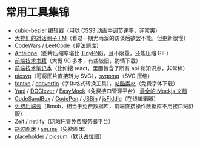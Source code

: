 # 常用工具集锦

- [cubic-bezier 编辑器](http://yisibl.github.io/cubic-bezier/)（用以 CSS3 动画中调节速率，非常爽）
- [大神们的对话圈子 FM](http://teahour.fm/)（看过一期尤雨溪的访谈后欲罢不能，但更新很慢）
- [CodeWars](http://www.codewars.com/) / [LeetCode](https://leetcode-cn.com/)（算法题库）
- [Antelope](https://pan.baidu.com/s/1o8KD2Lc)（图片压缩率堪比 [TinyPNG](https://tinypng.com/)，且不限量，还能压缩 GIF）
- [前端技术书籍](https://pan.baidu.com/s/1sl2Xekl)（大概 90 多本，有些较旧，酌情下载）
- [前端技术笔记本](https://devhints.io/)（比如搜 react，里面包含了所有 api 和知识点，非常棒）
- [picsvg](http://picsvg.com/)（可将图片直接转为 SVG），[svgomg](https://jakearchibald.github.io/svgomg/)（SVG 压缩）
- [fontke](https://www.fontke.com/tool/convfont/) / [convertio](https://convertio.co/zh/)（字体格式转换工具），[站酷素材](http://font.chinaz.com/tag_font/MianFei.html)（免费字体下载）
- [Yapi](http://yapi.demo.qunar.com/) / [DOClever](http://www.doclever.cn/) / [EasyMock](https://easy-mock.com/)（免费接口管理平台） [最全的 Mockjs 文档](http://mockjs.com/0.1/)
- [CodeSandBox](https://codesandbox.io) / [CodePen](https://codepen.io/) / [JSBin](http://jsbin.com) / [jsFiddle](jsfiddle.net)（在线编辑器）
- [免费后端云](https://www.bmob.cn/)（Bmob，相当于免费数据库，前端直接操作数据库不用接口贼舒服）
- [Zeit](https://zeit.co/) / [netlify](https://www.netlify.com/)（网站托管免费服务器平台）
- [路过图床](https://imgchr.com/) / [sm.ms](https://sm.ms/)（免费图床）
- [placeholder](https://placeholder.com/) / [picsum](https://picsum.photos/)（默认占位图）
